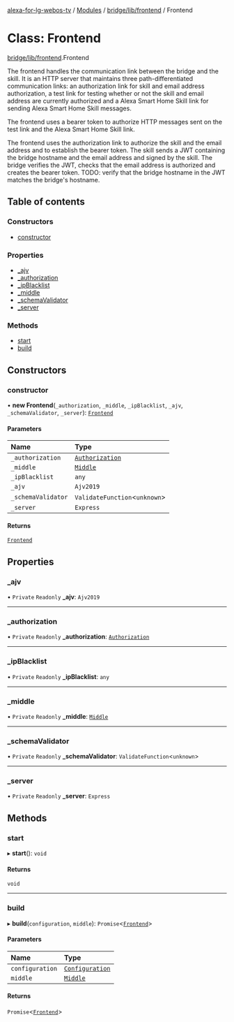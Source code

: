 [alexa-for-lg-webos-tv](../README.md) / [Modules](../modules.md) / [bridge/lib/frontend](../modules/bridge_lib_frontend.md) / Frontend

# Class: Frontend

[bridge/lib/frontend](../modules/bridge_lib_frontend.md).Frontend

The frontend handles the communication link between the bridge and the skill.
It is an HTTP server that maintains three path-differentiated communication
links: an authorization link for skill and email address authorization, a
test link for testing whether or not the skill and email address are
currently authorized and a Alexa Smart Home Skill link for sending Alexa
Smart Home Skill messages.

The frontend uses a bearer token to authorize HTTP messages sent on the test
link and the Alexa Smart Home Skill link.

The frontend uses the authorization link to authorize the skill and the email
address and to establish the bearer token. The skill sends a JWT containing
the bridge hostname and the email address and signed by the skill. The bridge
verifies the JWT, checks that the email address is authorized and creates the
bearer token. TODO: verify that the bridge hostname in the JWT matches the
bridge's hostname.

## Table of contents

### Constructors

- [constructor](bridge_lib_frontend.Frontend.md#constructor)

### Properties

- [\_ajv](bridge_lib_frontend.Frontend.md#_ajv)
- [\_authorization](bridge_lib_frontend.Frontend.md#_authorization)
- [\_ipBlacklist](bridge_lib_frontend.Frontend.md#_ipblacklist)
- [\_middle](bridge_lib_frontend.Frontend.md#_middle)
- [\_schemaValidator](bridge_lib_frontend.Frontend.md#_schemavalidator)
- [\_server](bridge_lib_frontend.Frontend.md#_server)

### Methods

- [start](bridge_lib_frontend.Frontend.md#start)
- [build](bridge_lib_frontend.Frontend.md#build)

## Constructors

### constructor

• **new Frontend**(`_authorization`, `_middle`, `_ipBlacklist`, `_ajv`, `_schemaValidator`, `_server`): [`Frontend`](bridge_lib_frontend.Frontend.md)

#### Parameters

| Name | Type |
| :------ | :------ |
| `_authorization` | [`Authorization`](bridge_lib_frontend_authorization.Authorization.md) |
| `_middle` | [`Middle`](bridge_lib_middle.Middle.md) |
| `_ipBlacklist` | `any` |
| `_ajv` | `Ajv2019` |
| `_schemaValidator` | `ValidateFunction`\<`unknown`\> |
| `_server` | `Express` |

#### Returns

[`Frontend`](bridge_lib_frontend.Frontend.md)

## Properties

### \_ajv

• `Private` `Readonly` **\_ajv**: `Ajv2019`

___

### \_authorization

• `Private` `Readonly` **\_authorization**: [`Authorization`](bridge_lib_frontend_authorization.Authorization.md)

___

### \_ipBlacklist

• `Private` `Readonly` **\_ipBlacklist**: `any`

___

### \_middle

• `Private` `Readonly` **\_middle**: [`Middle`](bridge_lib_middle.Middle.md)

___

### \_schemaValidator

• `Private` `Readonly` **\_schemaValidator**: `ValidateFunction`\<`unknown`\>

___

### \_server

• `Private` `Readonly` **\_server**: `Express`

## Methods

### start

▸ **start**(): `void`

#### Returns

`void`

___

### build

▸ **build**(`configuration`, `middle`): `Promise`\<[`Frontend`](bridge_lib_frontend.Frontend.md)\>

#### Parameters

| Name | Type |
| :------ | :------ |
| `configuration` | [`Configuration`](bridge_lib_configuration.Configuration.md) |
| `middle` | [`Middle`](bridge_lib_middle.Middle.md) |

#### Returns

`Promise`\<[`Frontend`](bridge_lib_frontend.Frontend.md)\>
